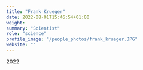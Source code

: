 ```yaml
---
title: "Frank Krueger"
date: 2022-08-01T15:46:54+01:00
weight: 
summary: "Scientist"
role: "science"
profile_image: "/people_photos/frank_krueger.JPG"
website: ""
---
```

2022
